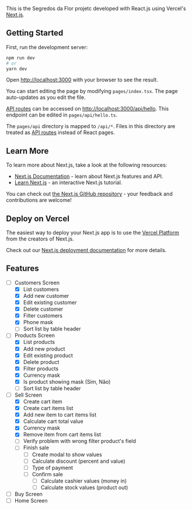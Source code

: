 This is the Segredos da Flor projetc developed with React.js using Vercel's [Next.js](https://nextjs.org/).

## Getting Started

First, run the development server:

```bash
npm run dev
# or
yarn dev
```

Open [http://localhost:3000](http://localhost:3000) with your browser to see the result.

You can start editing the page by modifying `pages/index.tsx`. The page auto-updates as you edit the file.

[API routes](https://nextjs.org/docs/api-routes/introduction) can be accessed on [http://localhost:3000/api/hello](http://localhost:3000/api/hello). This endpoint can be edited in `pages/api/hello.ts`.

The `pages/api` directory is mapped to `/api/*`. Files in this directory are treated as [API routes](https://nextjs.org/docs/api-routes/introduction) instead of React pages.

## Learn More

To learn more about Next.js, take a look at the following resources:

- [Next.js Documentation](https://nextjs.org/docs) - learn about Next.js features and API.
- [Learn Next.js](https://nextjs.org/learn) - an interactive Next.js tutorial.

You can check out [the Next.js GitHub repository](https://github.com/vercel/next.js/) - your feedback and contributions are welcome!

## Deploy on Vercel

The easiest way to deploy your Next.js app is to use the [Vercel Platform](https://vercel.com/new?utm_medium=default-template&filter=next.js&utm_source=create-next-app&utm_campaign=create-next-app-readme) from the creators of Next.js.

Check out our [Next.js deployment documentation](https://nextjs.org/docs/deployment) for more details.


## Features

- [ ] Customers Screen
     - [x] List customers
     - [x] Add new customer
     - [x] Edit existing customer
     - [x] Delete customer
     - [x] Filter customers
     - [x] Phone mask
     - [ ] Sort list by table header
- [ ] Products Screen
     - [x] List products
     - [x] Add new product
     - [x] Edit existing product
     - [x] Delete product
     - [x] Filter products
     - [x] Currency mask
     - [x] Is product showing mask (Sim, Não)
     - [ ] Sort list by table header
- [ ] Sell Screen
    - [x] Create cart item
    - [x] Create cart items list
    - [x] Add new item to cart items list
    - [x] Calculate cart total value
    - [x] Currency mask
    - [x] Remove item from cart items list
    - [ ] Verify problem with wrong filter product's field
    - [ ] Finish sale
        - [ ] Create modal to show values
        - [ ] Calculate discount (percent and value)
        - [ ] Type of payment
        - [ ] Confirm sale
            - [ ] Calculate cashier values (money in)
            - [ ] Calculate stock values (product out)
- [ ] Buy Screen
- [ ] Home Screen
